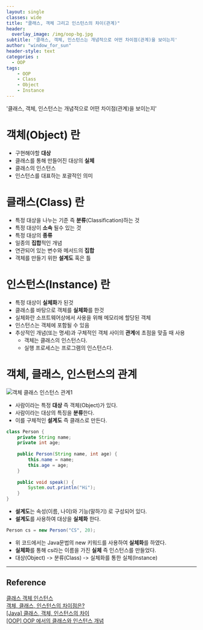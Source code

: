 ```yaml
--- 
layout: single
classes: wide
title: "클래스, 객체 그리고 인스턴스의 차이(관계)"
header:
  overlay_image: /img/oop-bg.jpg
subtitle: '클래스, 객체, 인스턴스는 개념적으로 어떤 차이점(관계)을 보이는지'
author: "window_for_sun"
header-style: text
categories :
  - OOP
tags:
    - OOP
    - Class
    - Object
    - Instance
---  
```


'클래스, 객체, 인스턴스는 개념적으로 어떤 차이점(관계)을 보이는지'

# 객체(Object) 란
- 구현해야할 **대상**
- 클래스를 통해 만들어진 대상의 **실체**
- 클래스의 인스턴스
- 인스턴스를 대표하는 포괄적인 의미

# 클래스(Class) 란
- 특정 대상을 나누는 기준 즉 **분류**(Classification)하는 것
- 특정 대상이 **소속** 될수 있는 것
- 특정 대상의 **종류**
- 일종의 **집합**적인 개념
- 연관되어 있는 변수와 메서드의 **집합**
- 객체를 만들기 위한 **설계도** 혹은 틀

# 인스턴스(Instance) 란
- 특정 대상이 **실체화**가 된것
- 클래스를 바탕으로 객체를 **실체화**를 한것
- 실체화란 소프트웨어상에서 사용을 위해 메모리에 할당된 객체
- 인스턴스는 객체에 포함될 수 있음
- 추상적인 개념(또는 명세)과 구체적인 객체 사이의 **관계**에 초점을 맞출 때 사용
	- 객체는 클래스의 인스턴스다.
	- 실행 프로세스는 프로그램의 인스턴스다.
	
# 객체, 클래스, 인스턴스의 관계
![객체 클래스 인스턴스 관계1]({{stie.baseurl}}/img/oop-classobjectinstance-relation-1-diagram.png)

- 사람이라는 특정 **대상** 즉 객체(Object)가 있다.
- 사람이라는 대상의 특징을 **분류**한다.
- 이를 구체적인 **설계도** 즉 클래스로 만든다.

```java
class Person {
	private String name;
	private int age;
	
	public Person(String name, int age) {
		this.name = name;
		this.age = age;
	}
	
	public void speak() {
		System.out.println("Hi");
	}
}
```  

- **설계도**는 속성(이름, 나이)와 기능(말하기) 로 구성되어 있다.
- **설계도**를 사용하여 대상을 **실체화** 한다.

```java
Person cs = new Person("CS", 20);
```  

- 위  코드에서는 Java문법의 new 키워드를 사용하여 **실체화**를 하였다.
- **실체화**를 통해 cs라는 이름을 가진 **실체** 즉 인스턴스를 만들었다.
- 대상(Object) -> 분류(Class) -> 실체화를 통한 실체(Instance)


---
## Reference
[클래스 객체 인스턴스](https://botbinoo.tistory.com/30)  
[객체, 클래스, 인스턴스의 차이점은?](https://www.slipp.net/questions/126)  
[[Java] 클래스, 객체, 인스턴스의 차이](https://gmlwjd9405.github.io/2018/09/17/class-object-instance.html)  
[[OOP] OOP 에서의 클래스와 인스턴스 개념](https://www.youtube.com/watch?v=8B2Wxks5Sig)  